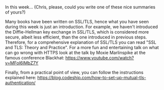 In this week... (Chris, please, could you write one of these nice summaries of yours?)


Many books have been written on SSL/TLS, hence what you have seen during this week is just an introduction. For example, we haven't introduced the Diffie-Hellman key exchange in SSL/TLS, which is considered more secure, albeit less efficient, than the one introduced in previous steps. Therefore, for a comprehensive explanation of SSL/TLS you can read "SSL and TLS: Theory and Practice". For a more fun and entertaining talk on what can go wrong with HTTPS look at the talk by Moxie Marlinspike at the famous conference Blackhat: https://www.youtube.com/watch?v=MFol6IMbZ7Y

Finally, from a practical point of view, you can follow the instructions explained here: https://blog.codeship.com/how-to-set-up-mutual-tls-authentication/



